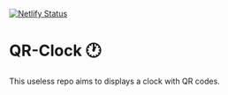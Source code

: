 [![Netlify Status](https://api.netlify.com/api/v1/badges/e1cea185-fd3e-4dd0-a8ef-c3e8dd7a792b/deploy-status)](https://app.netlify.com/sites/qr-clock/deploys)

# QR-Clock :clock1:

This useless repo aims to displays a clock with QR codes.